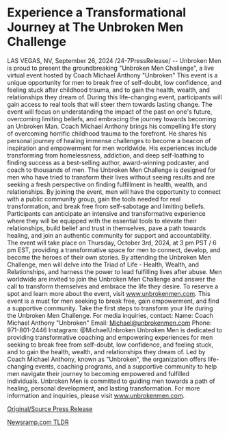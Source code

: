# Experience a Transformational Journey at The Unbroken Men Challenge

LAS VEGAS, NV, September 26, 2024 /24-7PressRelease/ -- Unbroken Men is proud to present the groundbreaking "Unbroken Men Challenge", a live virtual event hosted by Coach Michael Anthony "Unbroken" This event is a unique opportunity for men to break free of self-doubt, low confidence, and feeling stuck after childhood trauma, and to gain the health, wealth, and relationships they dream of.  During this life-changing event, participants will gain access to real tools that will steer them towards lasting change. The event will focus on understanding the impact of the past on one's future, overcoming limiting beliefs, and embracing the journey towards becoming an Unbroken Man.  Coach Michael Anthony brings his compelling life story of overcoming horrific childhood trauma to the forefront. He shares his personal journey of healing immense challenges to become a beacon of inspiration and empowerment for men worldwide. His experiences include transforming from homelessness, addiction, and deep self-loathing to finding success as a best-selling author, award-winning podcaster, and coach to thousands of men.  The Unbroken Men Challenge is designed for men who have tried to transform their lives without seeing results and are seeking a fresh perspective on finding fulfillment in health, wealth, and relationships. By joining the event, men will have the opportunity to connect with a public community group, gain the tools needed for real transformation, and break free from self-sabotage and limiting beliefs.  Participants can anticipate an intensive and transformative experience where they will be equipped with the essential tools to elevate their relationships, build belief and trust in themselves, pave a path towards healing, and join an authentic community for support and accountability.  The event will take place on Thursday, October 3rd, 2024, at 3 pm PST / 6 pm EST, providing a transformative space for men to connect, develop, and become the heroes of their own stories. By attending the Unbroken Men Challenge, men will delve into the Triad of Life - Health, Wealth, and Relationships, and harness the power to lead fulfilling lives after abuse.  Men worldwide are invited to join the Unbroken Men Challenge and answer the call to transform themselves and embrace the life they desire. To reserve a spot and learn more about the event, visit www.unbrokenmen.com.  This event is a must for men seeking to break free, gain empowerment, and find a supportive community. Take the first steps to transform your life during the Unbroken Men Challenge.  For media inquiries, contact: Name: Coach Michael Anthony "Unbroken" Email: Michael@unbrokenmen.com Phone: 971-801-2446 Instagram: @MichaelUnbroken  Unbroken Men is dedicated to providing transformative coaching and empowering experiences for men seeking to break free from self-doubt, low confidence, and feeling stuck, and to gain the health, wealth, and relationships they dream of. Led by Coach Michael Anthony, known as "Unbroken", the organization offers life-changing events, coaching programs, and a supportive community to help men navigate their journey to becoming empowered and fulfilled individuals. Unbroken Men is committed to guiding men towards a path of healing, personal development, and lasting transformation.  For more information and inquiries, please visit www.unbrokenmen.com. 

[Original/Source Press Release](https://www.24-7pressrelease.com/press-release/514654/experience-a-transformational-journey-at-the-unbroken-men-challenge) 

[Newsramp.com TLDR](https://newsramp.com/None) 